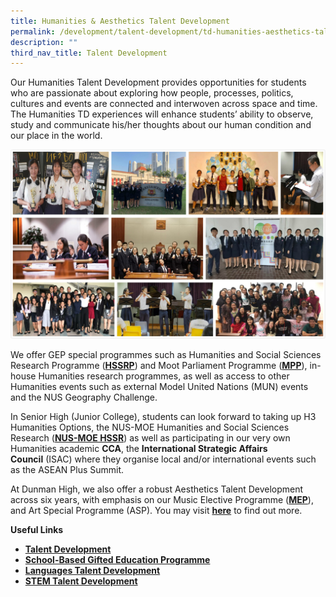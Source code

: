 ```yaml
---
title: Humanities & Aesthetics Talent Development
permalink: /development/talent-development/td-humanities-aesthetics-talent-development/
description: ""
third_nav_title: Talent Development
---
```

Our Humanities Talent Development provides opportunities for students who are passionate about exploring how people, processes, politics, cultures and events are connected and interwoven across space and time. The Humanities TD experiences will enhance students’ ability to observe, study and communicate his/her thoughts about our human condition and our place in the world.

![](/images/tdHumanitiesAesthetics.jpg)


We offer GEP special programmes such as Humanities and Social Sciences Research Programme (**[HSSRP](https://www.moe.gov.sg/education/programmes/gifted-education-programme/special-programmes/humanities-and-social-sciences-research-programme)**) and Moot Parliament Programme (**[MPP](https://www.moe.gov.sg/education/programmes/gifted-education-programme/special-programmes/moot-parliament-programme)**), in-house Humanities research programmes, as well as access to other Humanities events such as external Model United Nations (MUN) events and the NUS Geography Challenge.
    
In Senior High (Junior College), students can look forward to taking up H3 Humanities Options, the NUS-MOE Humanities and Social Sciences Research (**[NUS-MOE HSSR](https://www.moe.gov.sg/education/programmes/gifted-education-programme/nus-moe-humanities-and-social-sciences-research-(hssr))**) as well as participating in our very own Humanities academic **CCA**, the **International Strategic Affairs Council** (ISAC) where they organise local and/or international events such as the ASEAN Plus Summit.
    
 At Dunman High, we also offer a robust Aesthetics Talent Development across six years, with emphasis on our Music Elective Programme (**[MEP](https://beta.moe.gov.sg/secondary/courses/express/electives/?term=MOE%20Special%20Music%20Programmes&_ga=2.76568597.1653195246.1579834592-5264023.1552283248&subterm=Music%20Elective%20Programme%20(MEP))**), and Art Special Programme (ASP). You may visit **[here](/academic/aesthetics-programme/)** to find out more.
    
**Useful Links**
    
   *   [**Talent Development**](/development/talent-development)
   *   **[School-Based Gifted Education Programme](/development/talent-development/td-sbge-programme/)**
   *   **[Languages Talent Development](/development/talent-development/td-languages/)** 
   *   **[STEM Talent Development](/development/talent-development/td-stem/)**